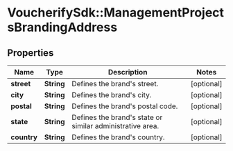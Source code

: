 # VoucherifySdk::ManagementProjectsBrandingAddress

## Properties

| Name | Type | Description | Notes |
| ---- | ---- | ----------- | ----- |
| **street** | **String** | Defines the brand&#39;s street. | [optional] |
| **city** | **String** | Defines the brand&#39;s city. | [optional] |
| **postal** | **String** | Defines the brand&#39;s postal code. | [optional] |
| **state** | **String** | Defines the brand&#39;s state or similar administrative area. | [optional] |
| **country** | **String** | Defines the brand&#39;s country. | [optional] |

